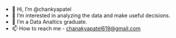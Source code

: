 - 👋 Hi, I’m @chankyapatel
- 👀 I’m interested in analyzing the data and  make useful decisions.
- 🌱 I’m a Data Analtics graduate.
- 📫 How to reach me - chanakyapatel619@gmail.com

<!---
chankyapatel/chankyapatel is a ✨ special ✨ repository because its `README.md` (this file) appears on your GitHub profile.
You can click the Preview link to take a look at your changes.
--->
